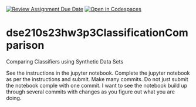 [![Review Assignment Due Date](https://classroom.github.com/assets/deadline-readme-button-24ddc0f5d75046c5622901739e7c5dd533143b0c8e959d652212380cedb1ea36.svg)](https://classroom.github.com/a/3qQ8DAwA)
[![Open in Codespaces](https://classroom.github.com/assets/launch-codespace-7f7980b617ed060a017424585567c406b6ee15c891e84e1186181d67ecf80aa0.svg)](https://classroom.github.com/open-in-codespaces?assignment_repo_id=13938248)
# dse210s23hw3p3ClassificationComparison
Comparing Classifiers using Synthetic Data Sets

See the instructions in the jupyter notebook. Complete the jupyter notebook as per the instructions and submit. Make many commits. Do not just submit the notebook comple with one commit. I want to see the notebook build up through several commits with changes as you figure out what you are doing.
